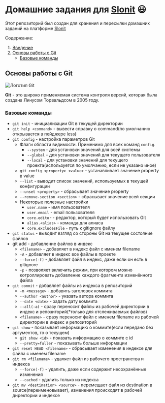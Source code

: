 # <a id="introduction">Домашние задания для [Slonit](https://slonit.ru) :smiley:</a>

Этот репозиторий был создан для хранения и пересылки домашних заданий на платформе [Slonit](https://slonit.ru)

Содержание:
1. [Введение](#introduction)
2. [Основы работы с Git](#git)
    - [Базовые команды](#git-basics)

## <a id="git">Основы работы с Git</a>

![Логотип Git](https://git-scm.com/images/logos/downloads/Git-Logo-White.svg)

**Git** - это широко применяемая система контроля версий, которая была создана Линусом Торвальдсом в 2005 году.

### <a id="git-basics">Базовые команды</a>

- `git init` - инициализации Git в текущей директории
- `git help <command>` - вывести справку о command(по умолчанию открывается в пейджере less)
- `git config` - настройка параметров Git
    - Флаги области видимости. Применимо для всех команд `config`.
        - `--system` - для установки значений для всей системы
        - `--global` - для установки значений для текущего пользователя
        - `--local` - для установки значений для текущего проекта(используется по умолчанию, если не указано иное)
    - `git config <property> <value>` - устанавливает значение property в value
    - `--list` - выводит список значений, используемых в текущей конфигурации
    - `--unset <property>` - сбрасывает значение property
    - `--remove-section <section>` - сбрасывает значение всей секции
    - Некоторые полезные настройки
        - `user.name` - имя пользователя
        - `user.email` - email пользователя
        - `core.editor` - редактор, который будет использовать Git
        - `alias.<alias>` - команда для алиаса
        - `core.excludesFile` - путь к gitignore файлу
- `git status` - выводит взгляд со стороны Git на текущее состояние файлов
- git add - добавление файлов в индекс
    - `<filename>` - добавляет в индекс файл с именем filename
    - `-A` - добавляет в индекс все файлы в проекте
    - `--force(-f)` - добавляет файл в индекс, даже если он есть в gitignore
    - `-p` - позволяет включить режим, при котором можно котроллировать добавление каждого фрагмента изменённого файла
- `git commit` - добавляет файлы из индекса в репозиторий
    - `-m <message>` - добавить заголовок коммита 
    - `--author <author>` - указать автора коммита
    - `--date <date>` - задать дату коммита
    - `--all(-a)` - сразу переносит файлы из рабочей директории в индекс и репозиторий(*только для отслеживаемых файлов)
    - `<filename>` - сразу переносит файл с именем filename из рабочей директории в индекс и репозиторий
- `git show` - показывает информацию о коммите(если передано без аргументов, то о текущем)
    - `git show <id>` - показать информацию о коммите с id
    - `--pretty=fuller` - показывать больше информации
- `git reset HEAD <filename>` - сбрасывает изменения в индексе для файла с именем filename
- `git rm <filename>` - удаляет файл из рабочего пространства и индекса
    - `--force(-f)` - удалить, даже если содержит несохранённые изменения
    - `--cached` - удалить только из индекса
- `git mv <destination> <source>` - перемещает файл из destination в source(переименовывает), изменения происходят в рабочей директории и индексе
